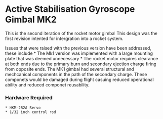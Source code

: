 # Active Stabilisation Gyroscope Gimbal MK2
This is the second iteration of the rocket motor gimbal
This design was the first revision intented for intergration into a rocket system. 

Issues that were raised with the previous version have been addressed, these include
    * The Mk1 version was implemented with a large mounting plate that was deemed unnecessary
    * The rocket motor requires clearance at both ends due to the primary burn and secondary ejection charge firing from opposite ends. The MK1 gimbal had several structural and mechcanical components in the path of the secondary charge. These componets would be damaged during flight casuing reduced operational ability and reduced componet reusability. 

### Hardware Required 

    * HKM-282A Servo
    * 1/32 inch control rod
